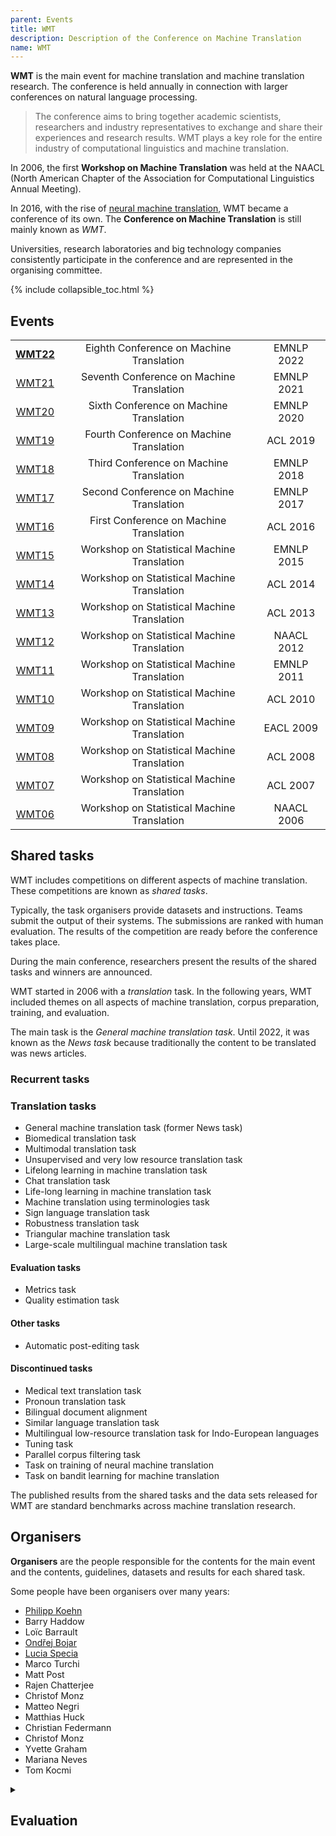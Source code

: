 ```yaml
---
parent: Events
title: WMT
description: Description of the Conference on Machine Translation
name: WMT
---
```


**WMT** is the main event for machine translation and machine translation research.
The conference is held annually in connection with larger conferences on natural language processing.

> The conference aims to bring together academic scientists, researchers and industry representatives to exchange and share their experiences and research results. WMT plays a key role for the entire industry of computational linguistics and machine translation.

In 2006, the first **Workshop on Machine Translation** was held at the NAACL (North American Chapter of the Association for Computational Linguistics Annual Meeting).

In 2016, with the rise of [neural machine translation](../approaches/neural-machine-translation.md), WMT became a conference of its own.
The **Conference on Machine Translation** is still mainly known as *WMT*.

Universities, research laboratories and big technology companies consistently participate in the conference and are represented in the organising committee.

{% include collapsible_toc.html %}

## Events

|     |     |     |
| :-: | :-: | :-: |
| **[WMT22](wmt22.md)** | Eighth Conference on Machine Translation | EMNLP 2022 |
| [WMT21](wmt21.md) | Seventh Conference on Machine Translation | EMNLP 2021 |
| [WMT20](wmt20.md) | Sixth Conference on Machine Translation | EMNLP 2020 |
| [WMT19](wmt19.md) | Fourth Conference on Machine Translation | ACL 2019 |
| [WMT18](wmt18.md) | Third Conference on Machine Translation | EMNLP 2018 |
| [WMT17](wmt17.md) | Second Conference on Machine Translation | EMNLP 2017 |
| [WMT16](wmt16.md) | First Conference on Machine Translation | ACL 2016 |
| [WMT15](wmt15.md) | Workshop on Statistical Machine Translation | EMNLP 2015 |
| [WMT14](wmt14.md) | Workshop on Statistical Machine Translation | ACL 2014 |
| [WMT13](wmt13.md) | Workshop on Statistical Machine Translation | ACL 2013 |
| [WMT12](wmt12.md) | Workshop on Statistical Machine Translation | NAACL 2012 |
| [WMT11](wmt11.md) | Workshop on Statistical Machine Translation | EMNLP 2011 |
| [WMT10](wmt10.md) | Workshop on Statistical Machine Translation | ACL 2010 |
| [WMT09](wmt09.md) | Workshop on Statistical Machine Translation | EACL 2009 |
| [WMT08](wmt08.md) | Workshop on Statistical Machine Translation | ACL 2008 |
| [WMT07](wmt07.md) | Workshop on Statistical Machine Translation | ACL 2007 |
| [WMT06](wmt06.md) | Workshop on Statistical Machine Translation | NAACL 2006 |

## Shared tasks

WMT includes competitions on different aspects of machine translation.
These competitions are known as *shared tasks*.

Typically, the task organisers provide datasets and instructions.
Teams submit the output of their systems.
The submissions are ranked with human evaluation.
The results of the competition are ready before the conference takes place.

During the main conference, researchers present the results of the shared tasks and winners are announced.

WMT started in 2006 with a *translation* task.
In the following years, WMT included themes on all aspects of machine translation, corpus preparation, training, and evaluation.

The main task is the *General machine translation task*.
Until 2022, it was known as the *News task* because traditionally the content to be translated was news articles.

### Recurrent tasks

### Translation tasks

- General machine translation task (former News task)
- Biomedical translation task
- Multimodal translation task
- Unsupervised and very low resource translation task
- Lifelong learning in machine translation task
- Chat translation task
- Life-long learning in machine translation task
- Machine translation using terminologies task
- Sign language translation task
- Robustness translation task
- Triangular machine translation task
- Large-scale multilingual machine translation task

#### Evaluation tasks

- Metrics task
- Quality estimation task

#### Other tasks

- Automatic post-editing task

#### Discontinued tasks

- Medical text translation task
- Pronoun translation task
- Bilingual document alignment
- Similar language translation task
- Multilingual low-resource translation task for Indo-European languages
- Tuning task
- Parallel corpus filtering task
- Task on training of neural machine translation
- Task on bandit learning for machine translation

The published results from the shared tasks and the data sets released for WMT are standard benchmarks across machine translation research.

## Organisers
**Organisers** are the people responsible for the contents for the main event and the contents, guidelines, datasets and results for each shared task.

Some people have been organisers over many years:
- [Philipp Koehn](../people/philipp-koehn.md)
- Barry Haddow
- Loïc Barrault
- [Ondřej Bojar](/community/people/ondrej-bojar.md)
- [Lucia Specia](../people/lucia-specia.md)
- Marco Turchi
- Matt Post
- Rajen Chatterjee
- Christof Monz
- Matteo Negri
- Matthias Huck
- Christian Federmann
- Christof Monz
- Yvette Graham
- Mariana Neves
- Tom Kocmi

<details markdown=1>

<summary markdown=1>

## Evaluation
</summary>

### Average score and average z-score

For the **average score**, human assessment scores for translations are standardised according to each human assessor's overall mean and standard deviation.
Then a system-level score is computed.

**Average z-score** is a normalised version.
It shows the distance between the average score for a system and the mean average score across all systems.

Average score and average z-score are the main metrics used in the results for the translation shared task since WMT17.

### TrueSkill

**TrueSkill** is a gaming rating system.
Microsoft Research originally developed it for the Xbox Live gaming community.
For WMT, TrueSkill was adapted to machine translation evaluation.

For WMT14, WMT15 and WMT16, TrueSkill was used as the human evaluation ranking for all translation shared tasks.

### Adequacy and fluency judgement

In **adequacy and fluency judgement**, for each input, humans rank the output from each system for both adequacy and fluency.
Adequacy and fluency scores indicate the meaning adequacy and translation fluency of the system outputs on a five-point scale.

Adequacy and fluency judgement was the official ranking for the translation shared task from WMT06 to WMT07.

### Relative ranking

In **relative ranking**, for each input, humans rank the outputs from all systems.
There is no absolute score or label, so there is no measure of absolute quality.

The sequence-level rankings are used to calculate system-level rankings, for example with TrueSkill.

Relative ranking was the official ranking for the translation shared task from WMT07 to WMT16.

### Constituent ranking

In **constituent ranking**, for each input, humans rank the outputs of an automatically selected syntactic constituent instead of the complete sentences.
The constituent score measures how often a system was judged to be better than any other system.

Constituent ranking was the official ranking for the translation shared task from WMT07 to WMT08.

### Yes or no constituent judgement

In **yes or no constituent judgement**, for each input, humans rank the acceptability of the outputs of an automatically selected syntactic constituent.
The acceptability score measures the per cent of a system translation that was judged to be acceptable.

Yes or no constituent judgement was added as an official ranking for WMT08.

### Direct assessment

In **direct assessment**, for each input, humans rate the output from each system with an absolute score or label.
The sequence-level ratings can then be used to calculate system-level ranking.

Direct assessment was first added as an investigatory ranking for WMT16.
Direct assessment is the official ranking for the translation shared task since WMT17.

There are different types of direct assessment.
- Monolingual: Human raters see the system output only.
- Bilingual: Human raters see the system input and output.
- Reference-based: Human raters see the system output and a reference output.


</details>
